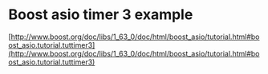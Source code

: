 # Boost asio timer 3 example
[http://www.boost.org/doc/libs/1_63_0/doc/html/boost_asio/tutorial.html#boost_asio.tutorial.tuttimer3](http://www.boost.org/doc/libs/1_63_0/doc/html/boost_asio/tutorial.html#boost_asio.tutorial.tuttimer3)